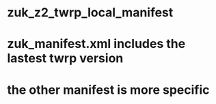 # zuk_z2_twrp_local_manifest
# 
#
# zuk_manifest.xml includes the lastest twrp version
# the other manifest is more specific
